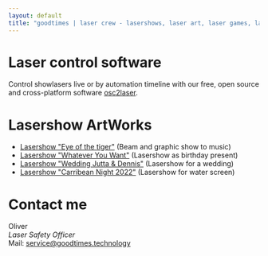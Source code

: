 ```yaml
---
layout: default
title: "goodtimes | laser crew - lasershows, laser art, laser games, laser control software"
---
```


# Laser control software
Control showlasers live or by automation timeline with our free, open source and cross-platform software [osc2laser](https://github.com/goodtimes-code/osc2laser).

# Lasershow ArtWorks
- [Lasershow "Eye of the tiger"](https://www.youtube.com/watch?v=MXgKLad80P0) (Beam and graphic show to music)
- [Lasershow "Whatever You Want"](https://www.youtube.com/watch?v=_5FiKHApgyw) (Lasershow as birthday present)
- [Lasershow "Wedding Jutta & Dennis"](https://www.youtube.com/watch?v=NMLCVmzW9sE) (Lasershow for a wedding)
- [Lasershow "Carribean Night 2022"](https://www.youtube.com/watch?v=JsKpOB2sVtA&t=8s) (Lasershow for water screen)

# Contact me
Oliver\
*Laser Safety Officer*\
Mail: service@goodtimes.technology
